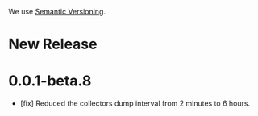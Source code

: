 We use [Semantic Versioning](https://semver.org/).

# New Release

# 0.0.1-beta.8

- [fix] Reduced the collectors dump interval from 2 minutes to 6 hours. 

